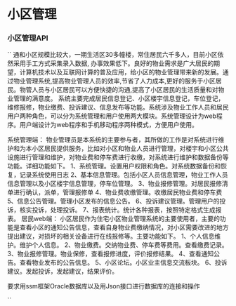 # 小区管理

### 小区管理API


``
    通和小区规模比较大，一期生活区30多幢楼，常住居民六千多人，目前小区依然采用手工方式采集录入数据, 办事效果低下。良好的物业需求是广大居民的期望，计算机技术以及互联网计算的普及应用，给小区的物业管理带来新的发展。通过物业管理系统,提高物业管理人员的效率,节省了人力成本,更好的服务于小区居民。物管人员与小区居民可以方便快捷的沟通,提高了小区居民的生活质量和对物业管理的满意度。
    系统主要完成居民信息登记、小区楼宇信息登记，车位登记，维修报修，物业缴费、投诉建议、信息发布等功能。系统涉及物业工作人员和居民用户两种角色，可以分为系统管理和用户使用两大模块。系统管理设计为web程序。用户端设计为web程序和手机移动程序两种模式，方便用户使用。
 
系统管理端：
    物业管理员是本系统的主要参与者，其所做的工作是对系统进行维护和为本小区居民提供服务，比如对小区和物业人员进行管理，对楼宇和小区公共设施进行管理和维护，对物业费和停车费进行收缴，对系统进行维护和数据备份等功能。详细功能如下。
1、系统管理。设置用户权限和角色。对系统数据备份和恢复，记录系统使用日志
2、基本信息管理。包括小区人员信息管理，物业工作人员信息管理以及小区楼宇信息管理，停车位管理。
3、物业报修管理。对居民报修清单进行确认，派单，管理报修单
4、物业费收缴管理。收缴居民物业费和停车费
5、信息公告管理。管理小区发布的信息公告。
6、投诉建议管理。管理用户的投诉，核实投诉，处理投诉。
7、报表统计。统计各种报表，按照特定格式生成报表。
居民web端：
    小区居民作为住宅小区物业管理系统的主要使用者，主要的功能是查看小区的通知公告信息，查看自身物业费缴纳情况，对小区需要改进的地方提出建议，对损坏的相关设备进行在线报修等。主要功能如下。
1、个人信息维护。维护个人信息。
2、物业缴费。交纳物业费、停车费等费用。查看缴费记录。
3、物业报修管理。物业保修，查看报修进度，评价报修结果。
4、查看通知公告。查看物业发布的公告信息。
5、小区论坛。小区业主信息交流板块。
6、投诉建议。发起投诉，发起建议，结果评价。

要求用ssm框架Oracle数据库以及用Json接口进行数据库的连接和操作



``